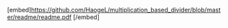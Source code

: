[embed]https://github.com/HaogeL/multiplication_based_divider/blob/master/readme/readme.pdf [/embed]
